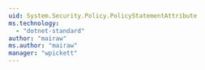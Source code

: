 ```yaml
---
uid: System.Security.Policy.PolicyStatementAttribute
ms.technology: 
  - "dotnet-standard"
author: "mairaw"
ms.author: "mairaw"
manager: "wpickett"
---
```

